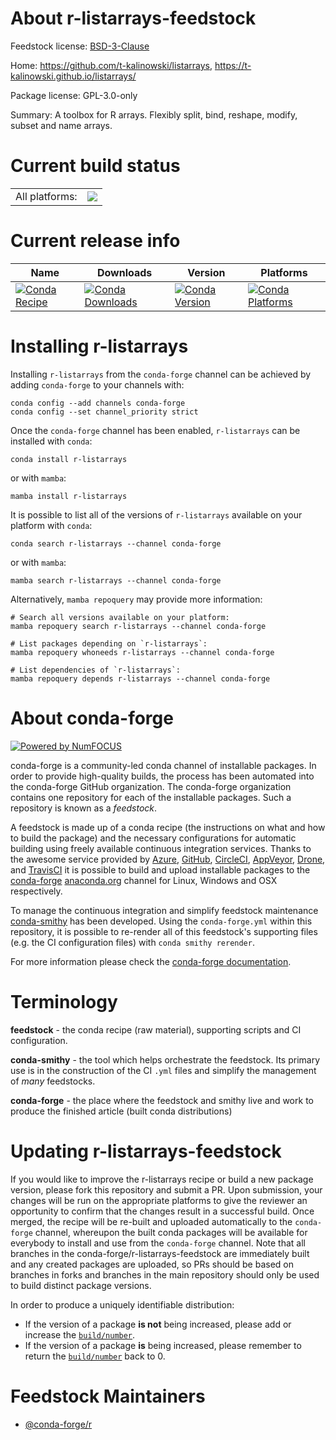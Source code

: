 About r-listarrays-feedstock
============================

Feedstock license: [BSD-3-Clause](https://github.com/conda-forge/r-listarrays-feedstock/blob/main/LICENSE.txt)

Home: https://github.com/t-kalinowski/listarrays, https://t-kalinowski.github.io/listarrays/

Package license: GPL-3.0-only

Summary: A toolbox for R arrays. Flexibly split, bind, reshape, modify,  subset and name arrays.

Current build status
====================


<table><tr><td>All platforms:</td>
    <td>
      <a href="https://dev.azure.com/conda-forge/feedstock-builds/_build/latest?definitionId=7322&branchName=main">
        <img src="https://dev.azure.com/conda-forge/feedstock-builds/_apis/build/status/r-listarrays-feedstock?branchName=main">
      </a>
    </td>
  </tr>
</table>

Current release info
====================

| Name | Downloads | Version | Platforms |
| --- | --- | --- | --- |
| [![Conda Recipe](https://img.shields.io/badge/recipe-r--listarrays-green.svg)](https://anaconda.org/conda-forge/r-listarrays) | [![Conda Downloads](https://img.shields.io/conda/dn/conda-forge/r-listarrays.svg)](https://anaconda.org/conda-forge/r-listarrays) | [![Conda Version](https://img.shields.io/conda/vn/conda-forge/r-listarrays.svg)](https://anaconda.org/conda-forge/r-listarrays) | [![Conda Platforms](https://img.shields.io/conda/pn/conda-forge/r-listarrays.svg)](https://anaconda.org/conda-forge/r-listarrays) |

Installing r-listarrays
=======================

Installing `r-listarrays` from the `conda-forge` channel can be achieved by adding `conda-forge` to your channels with:

```
conda config --add channels conda-forge
conda config --set channel_priority strict
```

Once the `conda-forge` channel has been enabled, `r-listarrays` can be installed with `conda`:

```
conda install r-listarrays
```

or with `mamba`:

```
mamba install r-listarrays
```

It is possible to list all of the versions of `r-listarrays` available on your platform with `conda`:

```
conda search r-listarrays --channel conda-forge
```

or with `mamba`:

```
mamba search r-listarrays --channel conda-forge
```

Alternatively, `mamba repoquery` may provide more information:

```
# Search all versions available on your platform:
mamba repoquery search r-listarrays --channel conda-forge

# List packages depending on `r-listarrays`:
mamba repoquery whoneeds r-listarrays --channel conda-forge

# List dependencies of `r-listarrays`:
mamba repoquery depends r-listarrays --channel conda-forge
```


About conda-forge
=================

[![Powered by
NumFOCUS](https://img.shields.io/badge/powered%20by-NumFOCUS-orange.svg?style=flat&colorA=E1523D&colorB=007D8A)](https://numfocus.org)

conda-forge is a community-led conda channel of installable packages.
In order to provide high-quality builds, the process has been automated into the
conda-forge GitHub organization. The conda-forge organization contains one repository
for each of the installable packages. Such a repository is known as a *feedstock*.

A feedstock is made up of a conda recipe (the instructions on what and how to build
the package) and the necessary configurations for automatic building using freely
available continuous integration services. Thanks to the awesome service provided by
[Azure](https://azure.microsoft.com/en-us/services/devops/), [GitHub](https://github.com/),
[CircleCI](https://circleci.com/), [AppVeyor](https://www.appveyor.com/),
[Drone](https://cloud.drone.io/welcome), and [TravisCI](https://travis-ci.com/)
it is possible to build and upload installable packages to the
[conda-forge](https://anaconda.org/conda-forge) [anaconda.org](https://anaconda.org/)
channel for Linux, Windows and OSX respectively.

To manage the continuous integration and simplify feedstock maintenance
[conda-smithy](https://github.com/conda-forge/conda-smithy) has been developed.
Using the ``conda-forge.yml`` within this repository, it is possible to re-render all of
this feedstock's supporting files (e.g. the CI configuration files) with ``conda smithy rerender``.

For more information please check the [conda-forge documentation](https://conda-forge.org/docs/).

Terminology
===========

**feedstock** - the conda recipe (raw material), supporting scripts and CI configuration.

**conda-smithy** - the tool which helps orchestrate the feedstock.
                   Its primary use is in the construction of the CI ``.yml`` files
                   and simplify the management of *many* feedstocks.

**conda-forge** - the place where the feedstock and smithy live and work to
                  produce the finished article (built conda distributions)


Updating r-listarrays-feedstock
===============================

If you would like to improve the r-listarrays recipe or build a new
package version, please fork this repository and submit a PR. Upon submission,
your changes will be run on the appropriate platforms to give the reviewer an
opportunity to confirm that the changes result in a successful build. Once
merged, the recipe will be re-built and uploaded automatically to the
`conda-forge` channel, whereupon the built conda packages will be available for
everybody to install and use from the `conda-forge` channel.
Note that all branches in the conda-forge/r-listarrays-feedstock are
immediately built and any created packages are uploaded, so PRs should be based
on branches in forks and branches in the main repository should only be used to
build distinct package versions.

In order to produce a uniquely identifiable distribution:
 * If the version of a package **is not** being increased, please add or increase
   the [``build/number``](https://docs.conda.io/projects/conda-build/en/latest/resources/define-metadata.html#build-number-and-string).
 * If the version of a package **is** being increased, please remember to return
   the [``build/number``](https://docs.conda.io/projects/conda-build/en/latest/resources/define-metadata.html#build-number-and-string)
   back to 0.

Feedstock Maintainers
=====================

* [@conda-forge/r](https://github.com/conda-forge/r/)

